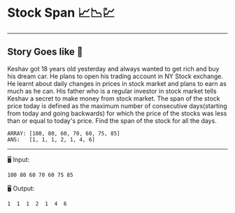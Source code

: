 # Stock Span 📈📉💹
---
## Story Goes like 🤔
Keshav got 18 years old yesterday and always wanted to get rich and buy his dream car. He plans to open his trading account in NY Stock exchange. He learnt about daily changes in prices in stock market and plans to earn as much as he can. His father who is a regular investor in stock market tells Keshav a secret to make money from stock market. The span of the stock price today is defined as the maximum number of consecutive days(starting from today and going backwards) 
for which the price of the stocks was less than or equal to today's price.
Find the span of the stock for all the days.
```
ARRAY: [100, 80, 60, 70, 60, 75, 85]
ANS:   [1, 1, 1, 2, 1, 4, 6]
```
---
🖥️ Input:
```
100 80 60 70 60 75 85
```
🖥️ Output:
```
1  1  1  2  1  4  6
```
